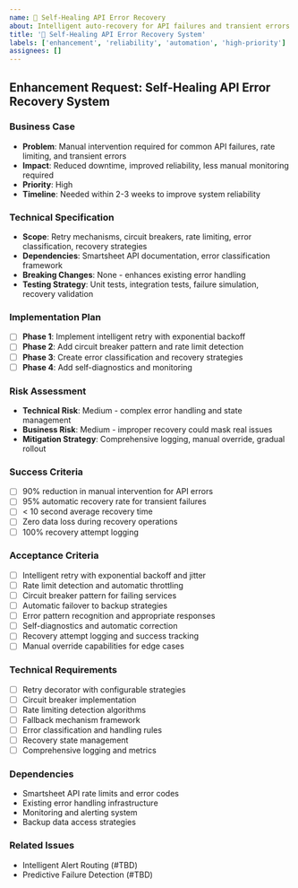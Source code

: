 ```yaml
---
name: 🔄 Self-Healing API Error Recovery
about: Intelligent auto-recovery for API failures and transient errors
title: '🔄 Self-Healing API Error Recovery System'
labels: ['enhancement', 'reliability', 'automation', 'high-priority']
assignees: []
---
```


## Enhancement Request: Self-Healing API Error Recovery System

### Business Case
- **Problem**: Manual intervention required for common API failures, rate limiting, and transient errors
- **Impact**: Reduced downtime, improved reliability, less manual monitoring required
- **Priority**: High
- **Timeline**: Needed within 2-3 weeks to improve system reliability

### Technical Specification
- **Scope**: Retry mechanisms, circuit breakers, rate limiting, error classification, recovery strategies
- **Dependencies**: Smartsheet API documentation, error classification framework
- **Breaking Changes**: None - enhances existing error handling
- **Testing Strategy**: Unit tests, integration tests, failure simulation, recovery validation

### Implementation Plan
- [ ] **Phase 1**: Implement intelligent retry with exponential backoff
- [ ] **Phase 2**: Add circuit breaker pattern and rate limit detection
- [ ] **Phase 3**: Create error classification and recovery strategies
- [ ] **Phase 4**: Add self-diagnostics and monitoring

### Risk Assessment
- **Technical Risk**: Medium - complex error handling and state management
- **Business Risk**: Medium - improper recovery could mask real issues
- **Mitigation Strategy**: Comprehensive logging, manual override, gradual rollout

### Success Criteria
- [ ] 90% reduction in manual intervention for API errors
- [ ] 95% automatic recovery rate for transient failures
- [ ] < 10 second average recovery time
- [ ] Zero data loss during recovery operations
- [ ] 100% recovery attempt logging

### Acceptance Criteria
- [ ] Intelligent retry with exponential backoff and jitter
- [ ] Rate limit detection and automatic throttling
- [ ] Circuit breaker pattern for failing services
- [ ] Automatic failover to backup strategies
- [ ] Error pattern recognition and appropriate responses
- [ ] Self-diagnostics and automatic correction
- [ ] Recovery attempt logging and success tracking
- [ ] Manual override capabilities for edge cases

### Technical Requirements
- [ ] Retry decorator with configurable strategies
- [ ] Circuit breaker implementation
- [ ] Rate limiting detection algorithms
- [ ] Fallback mechanism framework
- [ ] Error classification and handling rules
- [ ] Recovery state management
- [ ] Comprehensive logging and metrics

### Dependencies
- Smartsheet API rate limits and error codes
- Existing error handling infrastructure
- Monitoring and alerting system
- Backup data access strategies

### Related Issues
- Intelligent Alert Routing (#TBD)
- Predictive Failure Detection (#TBD)
